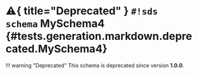 # :warning:{ title="Deprecated" } `#!sds schema` MySchema4 {#tests.generation.markdown.deprecated.MySchema4}

!!! warning "Deprecated"
    This schema is deprecated since version **1.0.0**.

